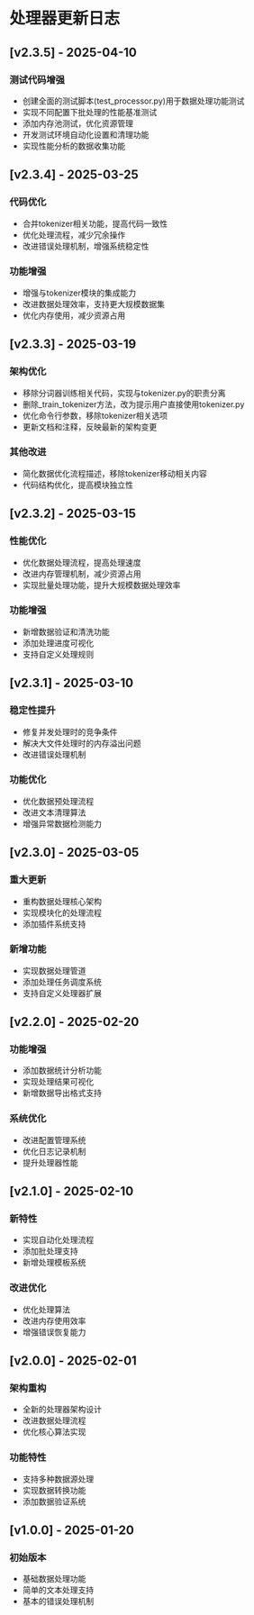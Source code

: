 # 处理器更新日志

## [v2.3.5] - 2025-04-10
### 测试代码增强
- 创建全面的测试脚本(test_processor.py)用于数据处理功能测试
- 实现不同配置下批处理的性能基准测试
- 添加内存池测试，优化资源管理
- 开发测试环境自动化设置和清理功能
- 实现性能分析的数据收集功能

## [v2.3.4] - 2025-03-25
### 代码优化
- 合并tokenizer相关功能，提高代码一致性
- 优化处理流程，减少冗余操作
- 改进错误处理机制，增强系统稳定性

### 功能增强
- 增强与tokenizer模块的集成能力
- 改进数据处理效率，支持更大规模数据集
- 优化内存使用，减少资源占用

## [v2.3.3] - 2025-03-19
### 架构优化
- 移除分词器训练相关代码，实现与tokenizer.py的职责分离
- 删除_train_tokenizer方法，改为提示用户直接使用tokenizer.py
- 优化命令行参数，移除tokenizer相关选项
- 更新文档和注释，反映最新的架构变更

### 其他改进
- 简化数据优化流程描述，移除tokenizer移动相关内容
- 代码结构优化，提高模块独立性

## [v2.3.2] - 2025-03-15
### 性能优化
- 优化数据处理流程，提高处理速度
- 改进内存管理机制，减少资源占用
- 实现批量处理功能，提升大规模数据处理效率

### 功能增强
- 新增数据验证和清洗功能
- 添加处理进度可视化
- 支持自定义处理规则

## [v2.3.1] - 2025-03-10
### 稳定性提升
- 修复并发处理时的竞争条件
- 解决大文件处理时的内存溢出问题
- 改进错误处理机制

### 功能优化
- 优化数据预处理流程
- 改进文本清理算法
- 增强异常数据检测能力

## [v2.3.0] - 2025-03-05
### 重大更新
- 重构数据处理核心架构
- 实现模块化的处理流程
- 添加插件系统支持

### 新增功能
- 实现数据处理管道
- 添加处理任务调度系统
- 支持自定义处理器扩展

## [v2.2.0] - 2025-02-20
### 功能增强
- 添加数据统计分析功能
- 实现处理结果可视化
- 新增数据导出格式支持

### 系统优化
- 改进配置管理系统
- 优化日志记录机制
- 提升处理器性能

## [v2.1.0] - 2025-02-10
### 新特性
- 实现自动化处理流程
- 添加批处理支持
- 新增处理模板系统

### 改进优化
- 优化处理算法
- 改进内存使用效率
- 增强错误恢复能力

## [v2.0.0] - 2025-02-01
### 架构重构
- 全新的处理器架构设计
- 改进数据处理流程
- 优化核心算法实现

### 功能特性
- 支持多种数据源处理
- 实现数据转换功能
- 添加数据验证系统

## [v1.0.0] - 2025-01-20
### 初始版本
- 基础数据处理功能
- 简单的文本处理支持
- 基本的错误处理机制
